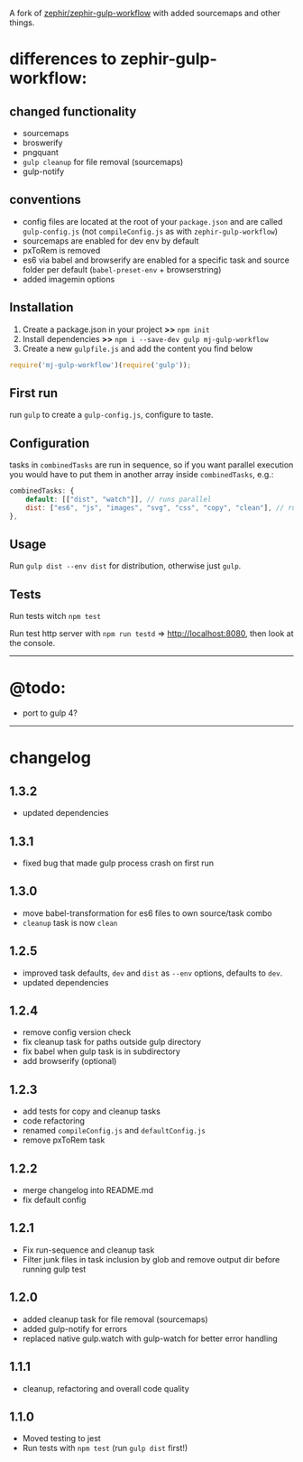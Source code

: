 A fork of [zephir/zephir-gulp-workflow](https://github.com/zephir/zephir-gulp-workflow) with added sourcemaps and other things.

# differences to zephir-gulp-workflow:

## changed functionality
- sourcemaps
- broswerify
- pngquant
- `gulp cleanup` for file removal (sourcemaps)
- gulp-notify

## conventions
- config files are located at the root of your `package.json` and are called `gulp-config.js` (not `compileConfig.js` as with `zephir-gulp-workflow`)
- sourcemaps are enabled for dev env by default
- pxToRem is removed
- es6 via babel and browserify are enabled for a specific task and source folder per default (`babel-preset-env` + browserstring)
- added imagemin options

## Installation

1. Create a package.json in your project **>>** `npm init`
2. Install dependencies **>>** `npm i --save-dev gulp mj-gulp-workflow`
3. Create a new `gulpfile.js` and add the content you find below

```js
require('mj-gulp-workflow')(require('gulp'));
```

## First run

run `gulp` to create a `gulp-config.js`, configure to taste.

## Configuration

tasks in `combinedTasks` are run in sequence, so if you want parallel execution you would have to put them in another array inside `combinedTasks`, e.g.:

```js
combinedTasks: {
	default: [["dist", "watch"]], // runs parallel
	dist: ["es6", "js", "images", "svg", "css", "copy", "clean"], // runs sequential
},
```

## Usage

Run `gulp dist --env dist` for distribution, otherwise just `gulp`.

## Tests

Run tests witch `npm test`

Run test http server with `npm run testd` => <http://localhost:8080>, then look at the console.

---

# @todo:
- port to gulp 4?

---

# changelog

## 1.3.2
- updated dependencies

## 1.3.1
- fixed bug that made gulp process crash on first run

## 1.3.0
- move babel-transformation for es6 files to own source/task combo
- `cleanup` task is now `clean`

## 1.2.5
- improved task defaults, `dev` and `dist` as `--env` options, defaults to `dev`.
- updated dependencies

## 1.2.4
- remove config version check
- fix cleanup task for paths outside gulp directory
- fix babel when gulp task is in subdirectory
- add browserify (optional)

## 1.2.3
- add tests for copy and cleanup tasks
- code refactoring
- renamed `compileConfig.js` and `defaultConfig.js`
- remove pxToRem task

## 1.2.2
- merge changelog into README.md
- fix default config

## 1.2.1
- Fix run-sequence and cleanup task
- Filter junk files in task inclusion by glob and remove output dir before running gulp test

## 1.2.0
- added cleanup task for file removal (sourcemaps)
- added gulp-notify for errors
- replaced native gulp.watch with gulp-watch for better error handling

## 1.1.1
- cleanup, refactoring and overall code quality

## 1.1.0

- Moved testing to jest
- Run tests with `npm test` (run `gulp dist` first!)
